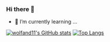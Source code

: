 ### Hi there 👋

<!--
**wolfand11/wolfand11** is a ✨ _special_ ✨ repository because its `README.md` (this file) appears on your GitHub profile.

Here are some ideas to get you started:

- 🔭 I’m currently working on ...
- 🌱 I’m currently learning ...
- 👯 I’m looking to collaborate on ...
- 🤔 I’m looking for help with ...
- 💬 Ask me about ...
- 📫 How to reach me: ...
- 😄 Pronouns: ...
- ⚡ Fun fact: ...
-->

- 🌱 I’m currently learning ...

[![wolfand11's GitHub stats](https://github-readme-stats.vercel.app/api?username=wolfand11&show_icons=true&count_private=true&theme=radical)](https://github.com/wolfand11)
[![Top Langs](https://github-readme-stats.vercel.app/api/top-langs/?username=wolfand11&layout=compact&theme=radical)](https://github.com/wolfand11)
